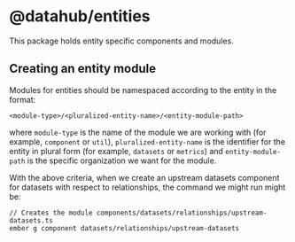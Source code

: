 @datahub/entities
==============================================================================

This package holds entity specific components and modules.

## Creating an entity module

Modules for entities should be namespaced according to the entity in the format:

```
<module-type>/<pluralized-entity-name>/<entity-module-path>
```

where `module-type` is the name of the module we are working with (for example, `component`
or `util`), `pluralized-entity-name` is the identifier for the entity in plural form (for example,
`datasets` or `metrics`) and `entity-module-path` is the specific organization we want for the
module.

With the above criteria, when we create an upstream datasets component for datasets with respect to
relationships, the command we might run might be:

```
// Creates the module components/datasets/relationships/upstream-datasets.ts
ember g component datasets/relationships/upstream-datasets
```
